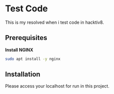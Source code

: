 # Test Code

This is my resolved when i test code in hacktiv8.

## Prerequisites

**Install NGINX**

```bash
sudo apt install -y nginx
```
## Installation

Please access your localhost for run in this project.